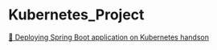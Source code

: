 # Kubernetes_Project
[📄 Deploying Spring Boot application on Kubernetes handson](./.docs/springboot-k8s.pdf)


